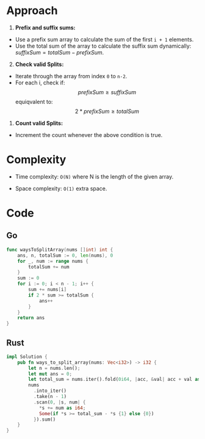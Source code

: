 # Approach

1. **Prefix and suffix sums:**

- Use a prefix sum array to calculate the sum of the first `i + 1` elements.
- Use the total sum of the array to calculate the suffix sum dynamically: $suffixSum = totalSum - prefixSum$.

2. **Check valid Splits:**

- Iterate through the array from index `0` to `n-2`.
- For each i, check if:
  $$prefixSum \ge suffixSum$$
  equiqvalent to:
  $$2 * prefixSum \ge totalSum$$

1. **Count valid Splits:**

- Increment the count whenever the above condition is true.

# Complexity

- Time complexity: `O(N)` where N is the length of the given array.

- Space complexity: `O(1)` extra space.

# Code

## Go

```go
func waysToSplitArray(nums []int) int {
    ans, n, totalSum := 0, len(nums), 0
    for _, num := range nums {
        totalSum += num
    }
    sum := 0
    for i := 0; i < n - 1; i++ {
        sum += nums[i]
        if 2 * sum >= totalSum {
            ans++
        }
    }
    return ans
}
```

## Rust

```rust
impl Solution {
    pub fn ways_to_split_array(nums: Vec<i32>) -> i32 {
        let n = nums.len();
        let mut ans = 0;
        let total_sum = nums.iter().fold(0i64, |acc, &val| acc + val as i64);
        nums
          .into_iter()
          .take(n - 1)
          .scan(0, |s, num| {
            *s += num as i64;
            Some(if *s >= total_sum - *s {1} else {0})
          }).sum()
    }
}
```
